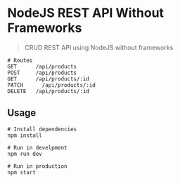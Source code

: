 # NodeJS REST API Without Frameworks

> CRUD REST API using NodeJS without frameworks

```
# Routes
GET      /api/products
POST     /api/products
GET      /api/products/:id
PATCH      /api/products/:id
DELETE   /api/products/:id
```

## Usage

```
# Install dependencies
npm install

# Run in develpment
npm run dev

# Run in production
npm start
```
